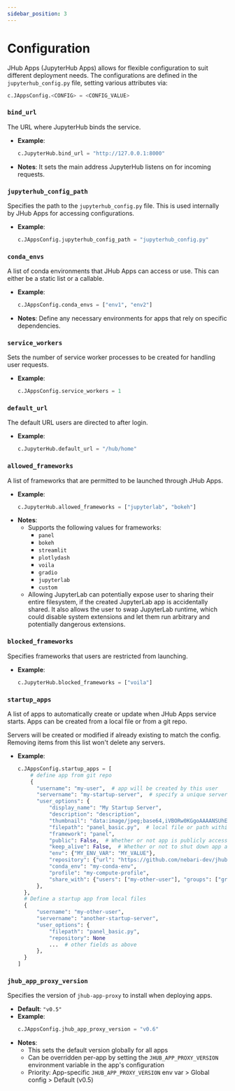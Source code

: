 ```yaml
---
sidebar_position: 3
---
```


# Configuration

JHub Apps (JupyterHub Apps) allows for flexible configuration to suit different deployment needs. The configurations
are defined in the `jupyterhub_config.py` file, setting various attributes via:

```python
c.JAppsConfig.<CONFIG> = <CONFIG_VALUE>
```

### `bind_url`

The URL where JupyterHub binds the service.

- **Example**:
  ```python
  c.JupyterHub.bind_url = "http://127.0.0.1:8000"
  ```
- **Notes**: It sets the main address JupyterHub listens on for incoming requests.

### `jupyterhub_config_path`

Specifies the path to the `jupyterhub_config.py` file. This is used internally by JHub Apps for
accessing configurations.

- **Example**:
  ```python
  c.JAppsConfig.jupyterhub_config_path = "jupyterhub_config.py"
  ```

### `conda_envs`

A list of conda environments that JHub Apps can access or use. This can either be a static list
or a callable.

- **Example**:
  ```python
  c.JAppsConfig.conda_envs = ["env1", "env2"]
  ```
- **Notes**: Define any necessary environments for apps that rely on specific dependencies.

### `service_workers`

Sets the number of service worker processes to be created for handling user requests.

- **Example**:
  ```python
  c.JAppsConfig.service_workers = 1
  ```

### `default_url`

The default URL users are directed to after login.

- **Example**:
  ```python
  c.JupyterHub.default_url = "/hub/home"
  ```

### `allowed_frameworks`

A list of frameworks that are permitted to be launched through JHub Apps.

- **Example**:
  ```python
  c.JupyterHub.allowed_frameworks = ["jupyterlab", "bokeh"]
  ```
- **Notes**:
  - Supports the following values for frameworks:
    - `panel`
    - `bokeh`
    - `streamlit`
    - `plotlydash`
    - `voila`
    - `gradio`
    - `jupyterlab`
    - `custom`
  - Allowing JupyterLab can potentially expose user to sharing their entire filesystem, if the created JupyterLab
    app is accidentally shared. It also allows the user to swap JupyterLab runtime, which could disable
    system extensions and let them run arbitrary and potentially dangerous extensions.

### `blocked_frameworks`

Specifies frameworks that users are restricted from launching.

- **Example**:
  ```python
  c.JupyterHub.blocked_frameworks = ["voila"]
  ```

### `startup_apps`

A list of apps to automatically create or update when JHub Apps service starts.  Apps can be created from a local file or from a git repo.

Servers will be created or modified if already existing to match the config. Removing items from this list won't delete any servers.

- **Example**:
  ```python
  c.JAppsConfig.startup_apps = [
      # define app from git repo
      {
        "username": "my-user",  # app will be created by this user
        "servername": "my-startup-server",  # specify a unique server name
        "user_options": {
            "display_name": "My Startup Server",
            "description": "description",
            "thumbnail": "data:image/jpeg;base64,iVBORw0KGgoAAAANSUhEUgAAAAoAAAAKCAYAAACNMs+9AAAAFUlEQVR42mNkYPhfz0AEYBxVSF+FAP5FDvcfRYWgAAAAAElFTkSuQmCC",  # base64 encoded image data to use for thumbnail
            "filepath": "panel_basic.py",  # local file or path within git repo
            "framework": "panel",
            "public": False,  # Whether or not app is publicly accessible without authentication
            "keep_alive": False,  # Whether or not to shut down app after a period of idleness
            "env": {"MY_ENV_VAR": "MY_VALUE"},
            "repository": {"url": "https://github.com/nebari-dev/jhub-apps-from-git-repo-example.git"},  # specify if pulling app from git repo
            "conda_env": "my-conda-env",
            "profile": "my-compute-profile",
            "share_with": {"users": ["my-other-user"], "groups": ["group1", "group2"]},
        },
    },
    # Define a startup app from local files
    {
        "username": "my-other-user",
        "servername": "another-startup-server",
        "user_options": {
            "filepath": "panel_basic.py",
            "repository": None
            ...  # other fields as above
        },
    }
  ]
  ```

### `jhub_app_proxy_version`

Specifies the version of `jhub-app-proxy` to install when deploying apps.

- **Default**: `"v0.5"`
- **Example**:
  ```python
  c.JAppsConfig.jhub_app_proxy_version = "v0.6"
  ```
- **Notes**:
  - This sets the default version globally for all apps
  - Can be overridden per-app by setting the `JHUB_APP_PROXY_VERSION` environment variable in the app's configuration
  - Priority: App-specific `JHUB_APP_PROXY_VERSION` env var > Global config > Default (v0.5)